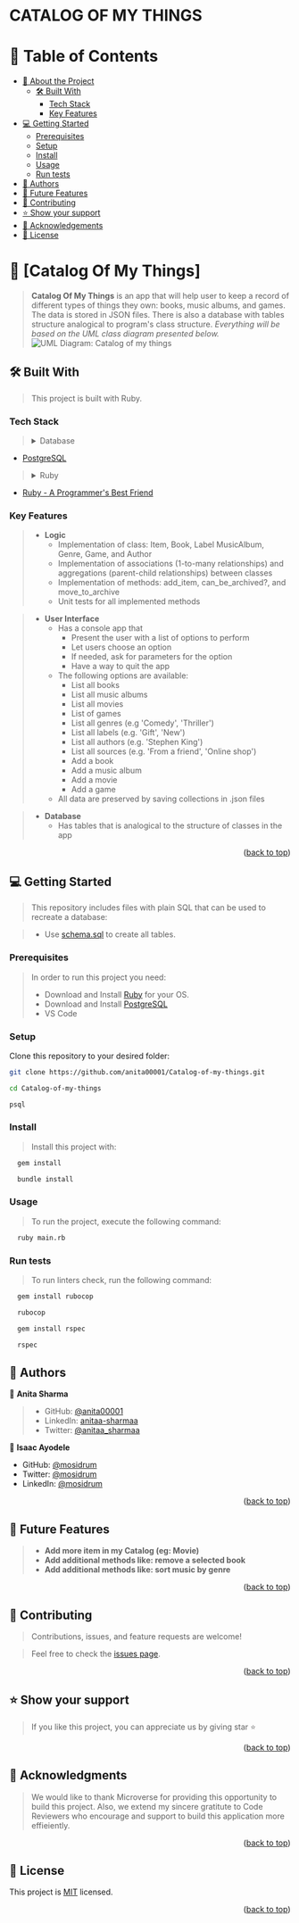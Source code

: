 <a name="readme-top"></a>
<h1>CATALOG OF MY THINGS</h1>

# 📗 Table of Contents

- [📖 About the Project](#about-project)
  - [🛠 Built With](#built-with)
    - [Tech Stack](#tech-stack)
    - [Key Features](#key-features)
- [💻 Getting Started](#getting-started)
  - [Prerequisites](#prerequisites)
  - [Setup](#setup)
  - [Install](#install)
  - [Usage](#usage)
  - [Run tests](#run-tests)
- [👥 Authors](#authors)
- [🔭 Future Features](#future-features)
- [🤝 Contributing](#contributing)
- [⭐️ Show your support](#support)
- [🙏 Acknowledgements](#acknowledgements)
- [📝 License](#license)


# 📖 [Catalog Of My Things] <a name="about-project"></a>

> **Catalog Of My Things** is an app that will help user to keep a record of different types of things they own: books, music albums, and games. The data is stored in JSON files. There is also a database with tables structure analogical to program's class structure. *Everything will be based on the UML class diagram presented below.*
![UML Diagram: Catalog of my things](image.png)

## 🛠 Built With <a name="built-with"></a>
> This project is built with Ruby.

### Tech Stack <a name="tech-stack"></a>
> <details>
> <summary>Database</summary>
  <ul>
    <li><a href="https://www.postgresql.org/">PostgreSQL</a></li>
  </ul>
</details>

> <details>
>  <summary>Ruby</summary>
  <ul>
    <li><a href="https://www.ruby-lang.org/en/">Ruby - A Programmer's Best Friend</a></li>
  </ul>
</details>

### Key Features <a name="key-features"></a>

> - **Logic**
>   - Implementation of class: Item, Book, Label MusicAlbum, Genre, Game, and Author
>   - Implementation of associations (1-to-many relationships) and aggregations (parent-child relationships) between classes
>   - Implementation of methods: add_item, can_be_archived?, and move_to_archive
>   - Unit tests for all implemented methods

> - **User Interface**
>   - Has a console app that
>      - Present the user with a list of options to perform
>      - Let users choose an option
>      - If needed, ask for parameters for the option
>      - Have a way to quit the app
>   - The following options are available:
>      - List all books
>      - List all music albums
>      - List all movies
>      - List of games
>      - List all genres (e.g 'Comedy', 'Thriller')
>      - List all labels (e.g. 'Gift', 'New')
>      - List all authors (e.g. 'Stephen King')
>      - List all sources (e.g. 'From a friend', 'Online shop')
>      - Add a book
>      - Add a music album
>      - Add a movie
>      - Add a game
>   - All data are preserved by saving collections in .json files

> - **Database**
>   - Has tables that is analogical to the structure of classes in the app

<p align="right">(<a href="#readme-top">back to top</a>)</p>

<!-- GETTING STARTED -->

## 💻 Getting Started <a name="getting-started"></a>

> This repository includes files with plain SQL that can be used to recreate a database:

> - Use [schema.sql](./schema.sql) to create all tables.

### Prerequisites

> In order to run this project you need:
> - Download and Install [Ruby](https://www.ruby-lang.org/en/downloads/) for your OS.
> - Download and Install [PostgreSQL](https://www.postgresql.org/download/)
> - VS Code

### Setup

Clone this repository to your desired folder:<br>
  ```sh
  git clone https://github.com/anita00001/Catalog-of-my-things.git
```
```sh
cd Catalog-of-my-things
```
```sh
psql
```

### Install

> Install this project with:

```sh
  gem install
```

```sh
  bundle install
```

### Usage

> To run the project, execute the following command:
```sh
  ruby main.rb
```

### Run tests

> To run linters check, run the following command:

```sh
  gem install rubocop
```

```sh
  rubocop
```

```sh
  gem install rspec
```

```sh
  rspec
```

## 👥 Authors <a name="authors"></a>

👤 **Anita Sharma**

> - GitHub: [@anita00001](https://github.com/anita00001)
> - LinkedIn: [anitaa-sharmaa](https://www.linkedin.com/in/anitaa-sharmaa/)
> - Twitter: [@anitaa_sharmaa](https://twitter.com/anitaa_sharmaa)

👤 **Isaac Ayodele**

- GitHub: [@mosidrum](https://github.com/mosidrum)
- Twitter: [@mosidrum](https://twitter.com/mosidrum)
- LinkedIn: [@mosidrum](https://linkedin.com/in/mosidrum/)

<p align="right">(<a href="#readme-top">back to top</a>)</p>

## 🔭 Future Features <a name="future-features"></a>

> - **Add more item in my Catalog (eg: Movie)**
> - **Add additional methods like: remove a selected book**
> - **Add additional methods like: sort music by genre**

<p align="right">(<a href="#readme-top">back to top</a>)</p>

## 🤝 Contributing <a name="contributing"></a>

> Contributions, issues, and feature requests are welcome!

> Feel free to check the [issues page](https://github.com/anita00001/Catalog-of-my-things/issues).

<p align="right">(<a href="#readme-top">back to top</a>)</p>


## ⭐️ Show your support <a name="support"></a>

> If you like this project, you can appreciate us by giving star ⭐

<p align="right">(<a href="#readme-top">back to top</a>)</p>

## 🙏 Acknowledgments <a name="acknowledgements"></a>

> We would like to thank Microverse for providing this opportunity to build this project. Also, we extend my sincere gratitute to Code Reviewers who encourage and support to build this application more effieiently.

<p align="right">(<a href="#readme-top">back to top</a>)</p>

## 📝 License <a name="license"></a>

This project is [MIT](./MIT.md) licensed.

<p align="right">(<a href="#readme-top">back to top</a>)</p>
